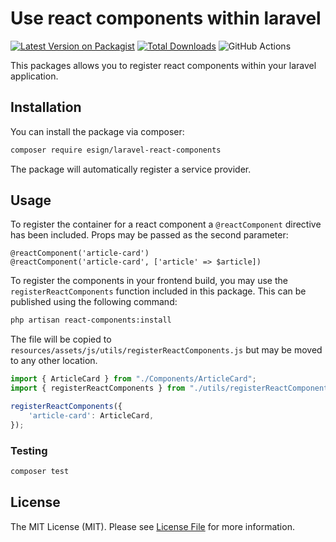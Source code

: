 # Use react components within laravel

[![Latest Version on Packagist](https://img.shields.io/packagist/v/esign/laravel-react-components.svg?style=flat-square)](https://packagist.org/packages/esign/laravel-react-components)
[![Total Downloads](https://img.shields.io/packagist/dt/esign/laravel-react-components.svg?style=flat-square)](https://packagist.org/packages/esign/laravel-react-components)
![GitHub Actions](https://github.com/esign/laravel-react-components/actions/workflows/main.yml/badge.svg)

This packages allows you to register react components within your laravel application.

## Installation

You can install the package via composer:

```bash
composer require esign/laravel-react-components
```

The package will automatically register a service provider.

## Usage
To register the container for a react component a `@reactComponent` directive has been included. Props may be passed as the second parameter:
```blade
@reactComponent('article-card')
@reactComponent('article-card', ['article' => $article])
```

To register the components in your frontend build, you may use the `registerReactComponents` function included in this package. This can be published using the following command:
```bash
php artisan react-components:install
```

The file will be copied to `resources/assets/js/utils/registerReactComponents.js` but may be moved to any other location.

```javascript
import { ArticleCard } from "./Components/ArticleCard";
import { registerReactComponents } from "./utils/registerReactComponents";

registerReactComponents({
    'article-card': ArticleCard,
});
```


### Testing

```bash
composer test
```

## License

The MIT License (MIT). Please see [License File](LICENSE.md) for more information.
